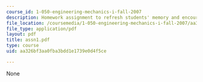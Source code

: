 ```yaml
---
course_id: 1-050-engineering-mechanics-i-fall-2007
description: Homework assignment to refresh students' memory and encourage team building.
file_location: /coursemedia/1-050-engineering-mechanics-i-fall-2007/aa326bf3aa0fba3bdd1e1739e0d4f5ce_assn1.pdf
file_type: application/pdf
layout: pdf
title: assn1.pdf
type: course
uid: aa326bf3aa0fba3bdd1e1739e0d4f5ce

---
```

None